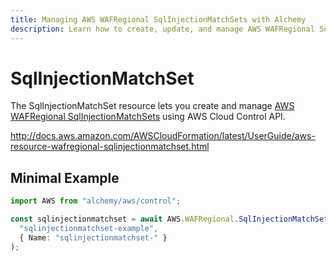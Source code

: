 ```yaml
---
title: Managing AWS WAFRegional SqlInjectionMatchSets with Alchemy
description: Learn how to create, update, and manage AWS WAFRegional SqlInjectionMatchSets using Alchemy Cloud Control.
---
```


# SqlInjectionMatchSet

The SqlInjectionMatchSet resource lets you create and manage [AWS WAFRegional SqlInjectionMatchSets](https://docs.aws.amazon.com/wafregional/latest/userguide/) using AWS Cloud Control API.

http://docs.aws.amazon.com/AWSCloudFormation/latest/UserGuide/aws-resource-wafregional-sqlinjectionmatchset.html

## Minimal Example

```ts
import AWS from "alchemy/aws/control";

const sqlinjectionmatchset = await AWS.WAFRegional.SqlInjectionMatchSet(
  "sqlinjectionmatchset-example",
  { Name: "sqlinjectionmatchset-" }
);
```

